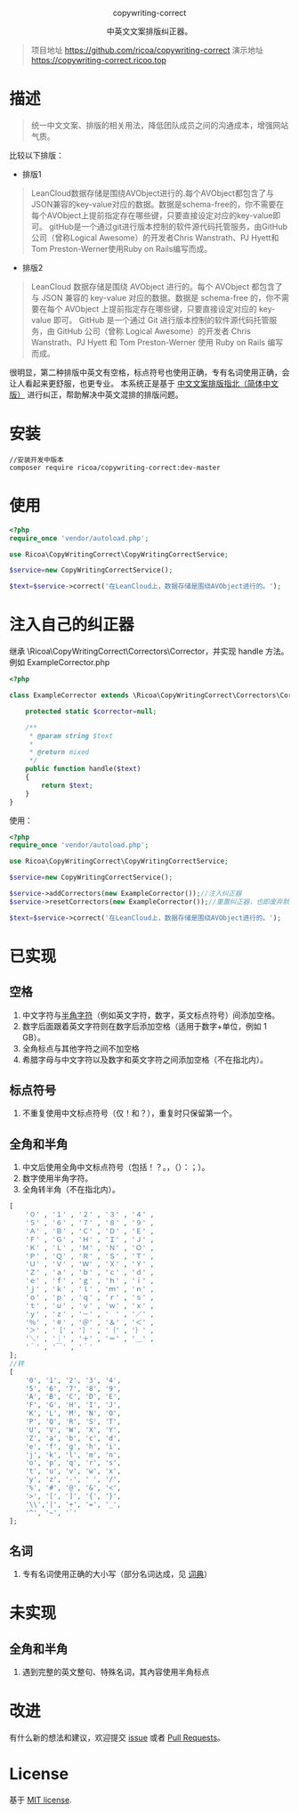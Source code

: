 <p align="center">
copywriting-correct
</a>

<p align="center">中英文文案排版纠正器。</p>

> 项目地址 https://github.com/ricoa/copywriting-correct
演示地址 https://copywriting-correct.ricoo.top

# 描述
> 统一中文文案、排版的相关用法，降低团队成员之间的沟通成本，增强网站气质。
 
比较以下排版：
* 排版1
>LeanCloud数据存储是围绕AVObject进行的.每个AVObject都包含了与JSON兼容的key-value对应的数据。数据是schema-free的，你不需要在每个AVObject上提前指定存在哪些键，只要直接设定对应的key-value即可。
gitHub是一个通过git进行版本控制的软件源代码托管服务，由GitHub公司（曾称Logical Awesome）的开发者Chris Wanstrath、PJ Hyett和Tom Preston-Werner使用Ruby on Rails编写而成。

* 排版2
>LeanCloud 数据存储是围绕 AVObject 进行的。每个 AVObject 都包含了与 JSON 兼容的 key-value 对应的数据。数据是 schema-free 的，你不需要在每个 AVObject 上提前指定存在哪些键，只要直接设定对应的 key-value 即可。
 GitHub 是一个通过 Git 进行版本控制的软件源代码托管服务，由 GitHub 公司（曾称 Logical Awesome）的开发者 Chris Wanstrath、PJ Hyett 和 Tom Preston-Werner 使用 Ruby on Rails 编写而成。

很明显，第二种排版中英文有空格，标点符号也使用正确，专有名词使用正确，会让人看起来更舒服，也更专业。
本系统正是基于 [中文文案排版指北（简体中文版）](https://github.com/mzlogin/chinese-copywriting-guidelines) 进行纠正，帮助解决中英文混排的排版问题。

# 安装
```
//安装开发中版本
composer require ricoa/copywriting-correct:dev-master
```

# 使用
```php
<?php
require_once 'vendor/autoload.php';

use Ricoa\CopyWritingCorrect\CopyWritingCorrectService;

$service=new CopyWritingCorrectService();

$text=$service->correct('在LeanCloud上，数据存储是围绕AVObject进行的。');

```

# 注入自己的纠正器
继承 \Ricoa\CopyWritingCorrect\Correctors\Corrector，并实现 handle 方法。例如 ExampleCorrector.php
```php
<?php

class ExampleCorrector extends \Ricoa\CopyWritingCorrect\Correctors\Corrector {

    protected static $corrector=null;

    /**
     * @param string $text
     *
     * @return mixed
     */
    public function handle($text)
    {
        return $text;
    }
}
```
使用：
```php
<?php
require_once 'vendor/autoload.php';

use Ricoa\CopyWritingCorrect\CopyWritingCorrectService;

$service=new CopyWritingCorrectService();

$service->addCorrectors(new ExampleCorrector());//注入纠正器
$service->resetCorrectors(new ExampleCorrector());//重置纠正器，也即废弃默认的纠正器

$text=$service->correct('在LeanCloud上，数据存储是围绕AVObject进行的。');

```

# 已实现
## 空格
1. 中文字符与[半角字符](http://zh.wikipedia.org/wiki/%E5%85%A8%E5%BD%A2%E5%92%8C%E5%8D%8A%E5%BD%A2)（例如英文字符，数字，英文标点符号）间添加空格。
2. 数字后面跟着英文字符则在数字后添加空格（适用于数字+单位，例如 1 GB）。
3. 全角标点与其他字符之间不加空格
4. 希腊字母与中文字符以及数字和英文字符之间添加空格（不在指北内）。

## 标点符号
1. 不重复使用中文标点符号（仅！和？），重复时只保留第一个。

## 全角和半角
1. 中文后使用全角中文标点符号（包括！？。，（）：；）。
2. 数字使用半角字符。
3. 全角转半角（不在指北内）。
```php
[
	'０' , '１' , '２' , '３' , '４' ,
	'５' , '６' , '７' , '８' , '９' ,
	'Ａ' , 'Ｂ' , 'Ｃ' , 'Ｄ' , 'Ｅ' ,
	'Ｆ' , 'Ｇ' , 'Ｈ' , 'Ｉ' , 'Ｊ' ,
	'Ｋ' , 'Ｌ' , 'Ｍ' , 'Ｎ' , 'Ｏ' ,
	'Ｐ' , 'Ｑ' , 'Ｒ' , 'Ｓ' , 'Ｔ' ,
	'Ｕ' , 'Ｖ' , 'Ｗ' , 'Ｘ' , 'Ｙ' ,
	'Ｚ' , 'ａ' , 'ｂ' , 'ｃ' , 'ｄ' ,
	'ｅ' , 'ｆ' , 'ｇ' , 'ｈ' , 'ｉ' ,
	'ｊ' , 'ｋ' , 'ｌ' , 'ｍ' , 'ｎ' ,
	'ｏ' , 'ｐ' , 'ｑ' , 'ｒ' , 'ｓ' ,
	'ｔ' , 'ｕ' , 'ｖ' , 'ｗ' , 'ｘ' ,
	'ｙ' , 'ｚ' , '－' , '　' , '／' ,
	'％' , '＃' , '＠' , '＆' , '＜' ,
	'＞' , '［' , '］' , '｛' , '｝' ,
	'＼' , '｜' , '＋' , '＝' , '＿' ,
	'＾' , '￣' , '｀'
];
//转
[
	'0', '1', '2', '3', '4',
	'5', '6', '7', '8', '9',
	'A', 'B', 'C', 'D', 'E',
	'F', 'G', 'H', 'I', 'J',
	'K', 'L', 'M', 'N', 'O',
	'P', 'Q', 'R', 'S', 'T',
	'U', 'V', 'W', 'X', 'Y',
	'Z', 'a', 'b', 'c', 'd',
	'e', 'f', 'g', 'h', 'i',
	'j', 'k', 'l', 'm', 'n',
	'o', 'p', 'q', 'r', 's',
	't', 'u', 'v', 'w', 'x',
	'y', 'z', '-', ' ', '/',
	'%', '#', '@', '&', '<',
	'>', '[', ']', '{', '}',
	'\\','|', '+', '=', '_',
	'^', '~', '`'
];
```
## 名词
1. 专有名词使用正确的大小写（部分名词达成，见 [词典](https://github.com/NauxLiu/auto-correct/blob/afb60f8685a205adfe33ee342c98cc3e20d33c9e/dicts.php)）

# 未实现
## 全角和半角
1. 遇到完整的英文整句、特殊名词，其內容使用半角标点

# 改进
有什么新的想法和建议，欢迎提交 [issue](https://github.com/ricoa/copywriting-correct/issues) 或者 [Pull Requests](https://github.com/ricoa/copywriting-correct/pulls)。

# License
基于 [MIT license](http://opensource.org/licenses/MIT).